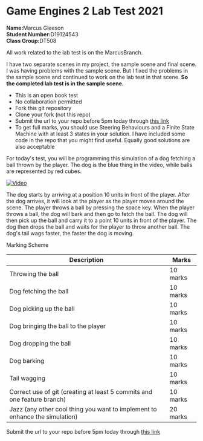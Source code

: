 # Game Engines 2 Lab Test 2021

<html>
<body>
<p><b>Name:</b>Marcus Gleeson<br>
<b>Student Number:</b>D19124543<br>
<b>Class Group:</b>DT508
</P>
<p>All work related to the lab test is on the MarcusBranch.</p>
<p>I have two separate scenes in my project, the sample scene and final scene. I was having problems with the sample scene. But I fixed the problems in the sample scene and continued to work on the lab test in that scene. <b>So the completed lab test is in the sample scene. </b></p>

</body>
</html>


- This is an open book test
- No collaboration permitted
- Fork this git repository
- Clone your fork (not this repo)
- Submit the url to your repo before 5pm today through [this link](https://docs.google.com/forms/d/e/1FAIpQLSfBxtMyunljtU-JyiUt80HjvzqQXuFgJWXIBX5x3lCJcp7Wbg/viewform)
- To get full marks, you should use Steering Behaviours and a Finite State Machine with at least 3 states in your solution. I have included some code in the repo that you might find useful. Equally good solutions are also acceptable

For today's test, you will be programming this simulation of a dog fetching a ball thrown by the player. The dog is the blue thing in the video, while balls are represented by red cubes.

[![Video](http://img.youtube.com/vi/uDrDQ7w-hzw/0.jpg)](http://www.youtube.com/watch?v=uDrDQ7w-hzw)

The dog starts by arriving at a position 10 units in front of the player. After the dog arrives, it will look at the player as the player moves around the scene. The player throws a ball by pressing the space key. When the player throws a ball, the dog will bark and then go to fetch the ball. The dog will then pick up the ball and carry it to a point 10 units in front of the player. The dog then drops the ball and waits for the player to throw another ball. The dog's tail wags faster, the faster the dog is moving.

Marking Scheme

| Description | Marks |
|-------------|-------|
| Throwing the ball | 10 marks |
| Dog fetching the ball | 10 marks |
| Dog picking up the ball | 10 marks |
| Dog bringing the ball to the player | 10 marks |
| Dog dropping the ball | 10 marks |
| Dog barking | 10 marks |
| Tail wagging | 10 marks |
| Correct use of git (creating at least 5 commits and one feature branch) | 10 marks |
| Jazz (any other cool thing you want to implement to enhance the simulation) | 20 marks |

Submit the url to your repo before 5pm today through [this link](https://docs.google.com/forms/d/e/1FAIpQLSfBxtMyunljtU-JyiUt80HjvzqQXuFgJWXIBX5x3lCJcp7Wbg/viewform) 


